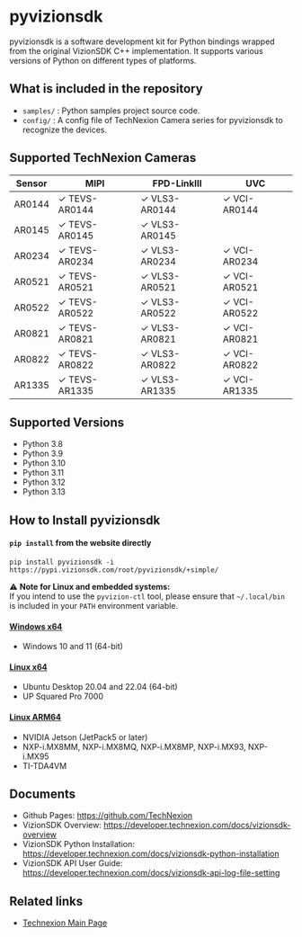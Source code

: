 # pyvizionsdk
pyvizionsdk is a software development kit for Python bindings wrapped from the original VizionSDK C++ implementation. It supports various versions of Python on different types of platforms.

## What is included in the repository
- `samples/` : Python samples project source code.
- `config/` : A config file of TechNexion Camera series for pyvizionsdk to recognize the devices.

## Supported TechNexion Cameras

| Sensor | MIPI           | FPD-LinkIII      | UVC            |
|--------|----------------|------------------|----------------|
| AR0144 | ✓ TEVS-AR0144  | ✓ VLS3-AR0144    | ✓ VCI-AR0144   |
| AR0145 | ✓ TEVS-AR0145  | ✓ VLS3-AR0145    |                |
| AR0234 | ✓ TEVS-AR0234  | ✓ VLS3-AR0234    | ✓ VCI-AR0234   |
| AR0521 | ✓ TEVS-AR0521  | ✓ VLS3-AR0521    | ✓ VCI-AR0521   |
| AR0522 | ✓ TEVS-AR0522  | ✓ VLS3-AR0522    | ✓ VCI-AR0522   |
| AR0821 | ✓ TEVS-AR0821  | ✓ VLS3-AR0821    | ✓ VCI-AR0821   |
| AR0822 | ✓ TEVS-AR0822  | ✓ VLS3-AR0822    | ✓ VCI-AR0822   |
| AR1335 | ✓ TEVS-AR1335  | ✓ VLS3-AR1335    | ✓ VCI-AR1335   |
  
## Supported Versions

- Python 3.8
- Python 3.9
- Python 3.10
- Python 3.11
- Python 3.12
- Python 3.13

## How to Install pyvizionsdk

#### `pip install` from the website directly
```
pip install pyvizionsdk -i https://pypi.vizionsdk.com/root/pyvizionsdk/+simple/
```
⚠️ **Note for Linux and embedded systems:**  
If you intend to use the `pyvizion-ctl` tool, please ensure that `~/.local/bin` is included in your `PATH` environment variable.

#### [Windows x64](https://developer.technexion.com/docs/vizionsdk-python-installation#windowsx64)
- Windows 10 and 11 (64-bit)
#### [Linux x64](https://developer.technexion.com/docs/vizionsdk-python-installation#linuxx64)
- Ubuntu Desktop 20.04 and 22.04 (64-bit)
- UP Squared Pro 7000
#### [Linux ARM64](https://developer.technexion.com/docs/vizionsdk-python-installation#linuxarm64)
- NVIDIA Jetson (JetPack5 or later)
- NXP-i.MX8MM, NXP-i.MX8MQ, NXP-i.MX8MP, NXP-i.MX93, NXP-i.MX95
- TI-TDA4VM
  
## Documents
- Github Pages: https://github.com/TechNexion
- VizionSDK Overview: https://developer.technexion.com/docs/vizionsdk-overview
- VizionSDK Python Installation: https://developer.technexion.com/docs/vizionsdk-python-installation
- VizionSDK API User Guide: https://developer.technexion.com/docs/vizionsdk-api-log-file-setting

## Related links
- [Technexion Main Page](https://www.technexion.com/)

